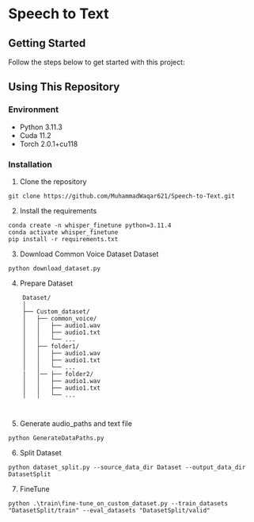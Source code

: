 # Speech to Text


## Getting Started

Follow the steps below to get started with this project:

## Using This Repository
### Environment
* Python 3.11.3
* Cuda 11.2
* Torch 2.0.1+cu118
### Installation
1. Clone the repository
```
git clone https://github.com/MuhammadWaqar621/Speech-to-Text.git
```

2. Install the requirements
```
conda create -n whisper_finetune python=3.11.4
conda activate whisper_finetune
pip install -r requirements.txt
```

3. Download Common Voice Dataset Dataset
```
python download_dataset.py
```

4. Prepare Dataset
```
    Dataset/
    │
    ├── Custom_dataset/
    │   ├── common_voice/
    │   │   ├── audio1.wav
    │   │   ├── audio1.txt
    │   │   └── ...
    │   ├── folder1/
    │   │   ├── audio1.wav
    │   │   ├── audio1.txt
    │   │   └── ...
    |   │── ├── folder2/
    │   │   ├── audio1.wav
    │   │   ├── audio1.txt
    │   │   └── ...
    
    
```
5. Generate audio_paths and text file
```
python GenerateDataPaths.py
```
6. Split Dataset
```
python dataset_split.py --source_data_dir Dataset --output_data_dir DatasetSplit
```
7. FineTune
```
python .\train\fine-tune_on_custom_dataset.py --train_datasets "DatasetSplit/train" --eval_datasets "DatasetSplit/valid"

```






